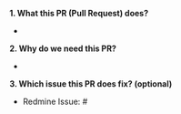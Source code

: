 **1. What this PR (Pull Request) does?**

-

**2. Why do we need this PR?**

-

**3. Which issue this PR does fix? (optional)**

- Redmine Issue: #
